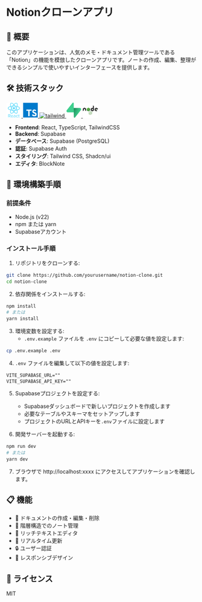 # Notionクローンアプリ

## 📝 概要

このアプリケーションは、人気のメモ・ドキュメント管理ツールである「Notion」の機能を模倣したクローンアプリです。ノートの作成、編集、整理ができるシンプルで使いやすいインターフェースを提供します。

## 🛠️ 技術スタック

<p align="left">
  <a href="https://reactjs.org/" target="_blank" rel="noreferrer">
    <img src="https://raw.githubusercontent.com/devicons/devicon/master/icons/react/react-original-wordmark.svg" alt="react" width="40" height="40"/>
  </a>
  <a href="https://www.typescriptlang.org/" target="_blank" rel="noreferrer">
    <img src="https://raw.githubusercontent.com/devicons/devicon/master/icons/typescript/typescript-original.svg" alt="typescript" width="40" height="40"/>
  </a>
  <a href="https://tailwindcss.com/" target="_blank" rel="noreferrer">
    <img src="https://www.vectorlogo.zone/logos/tailwindcss/tailwindcss-icon.svg" alt="tailwind" width="40" height="40"/>
  </a>
  <a href="https://supabase.com/" target="_blank" rel="noreferrer">
    <img src="https://raw.githubusercontent.com/devicons/devicon/master/icons/supabase/supabase-original.svg" alt="supabase" width="40" height="40"/>
  </a>
  <a href="https://nodejs.org" target="_blank" rel="noreferrer">
    <img src="https://raw.githubusercontent.com/devicons/devicon/master/icons/nodejs/nodejs-original-wordmark.svg" alt="nodejs" width="40" height="40"/>
  </a>
</p>

- **Frontend**: React, TypeScript, TailwindCSS
- **Backend**: Supabase
- **データベース**: Supabase (PostgreSQL)
- **認証**: Supabase Auth
- **スタイリング**: Tailwind CSS, Shadcn/ui
- **エディタ**: BlockNote

## 🚀 環境構築手順

### 前提条件

- Node.js (v22)
- npm または yarn
- Supabaseアカウント

### インストール手順

1. リポジトリをクローンする:

```bash
git clone https://github.com/yourusername/notion-clone.git
cd notion-clone
```

2. 依存関係をインストールする:

```bash
npm install
# または
yarn install
```

3. 環境変数を設定する:
   - `.env.example` ファイルを `.env` にコピーして必要な値を設定します:

```bash
cp .env.example .env
```

4. `.env` ファイルを編集して以下の値を設定します:

```
VITE_SUPABASE_URL=""
VITE_SUPABASE_API_KEY=""
```

5. Supabaseプロジェクトを設定する:
   - Supabaseダッシュボードで新しいプロジェクトを作成します
   - 必要なテーブルやスキーマをセットアップします
   - プロジェクトのURLとAPIキーを`.env`ファイルに設定します

6. 開発サーバーを起動する:

```bash
npm run dev
# または
yarn dev
```

7. ブラウザで http://localhost:xxxx にアクセスしてアプリケーションを確認します。

## 📋 機能

- 📄 ドキュメントの作成・編集・削除
- 📂 階層構造でのノート管理
- 📝 リッチテキストエディタ
- 🔄 リアルタイム更新
- 🔒 ユーザー認証
- 📱 レスポンシブデザイン

## 📜 ライセンス

MIT
